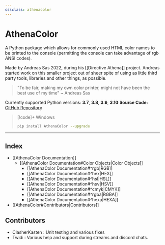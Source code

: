 ```yaml
---
cssclass: athenacolor
---
```

# AthenaColor
A Python package which allows for commonly used HTML color names to be printed to the console (permitting the console can take advantage of rgb ANSI codes).

Made by Andreas Sas 2022, during his [[Directive Athena]] project. Andreas started work on this smaller project out of sheer spite of using as little third party tools, libraries and other things, as possible. 
> "To be fair, making my own color printer, might not have been the best use of my time"
~ Andreas Sas

Currently supported Python versions: **3.7**, **3.8**, **3.9**, **3.10**
**Source Code:** [GitHub Repository]()

> [!code]+ Windows
> ```bash
> pip install AthenaColor --upgrade
> ```

---
## Index
- [[AthenaColor Documentation]]
	- [[AthenaColor Documentation#Color Objects|Color Objects]]
		- [[AthenaColor Documentation#^rgb|RGB]]
		- [[AthenaColor Documentation#^hex|HEX]]
		- [[AthenaColor Documentation#^hsl|HSL]]
		- [[AthenaColor Documentation#^hsv|HSV]]
		- [[AthenaColor Documentation#^cmyk|CMYK]]
		- [[AthenaColor Documentation#^rgba|RGBA]]
		- [[AthenaColor Documentation#^hexa|HEXA]]
- [[AthenaColor#Contributors|Contributors]]
## Contributors 
- ClasherKasten : Unit testing and various fixes
- Twidi : Various help and support during streams and discord chats.